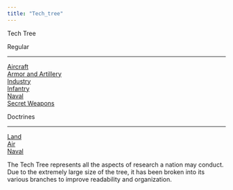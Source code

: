 ```yaml
---
title: "Tech_tree"
---
```


Tech Tree

Regular

------------------------------------------------------------------------

[Aircraft](/Aircraft_Tech_Tree "Aircraft Tech Tree")  
[Armor and
Artillery](/Armor_and_Artillery_Tech_Tree "Armor and Artillery Tech Tree")  
[Industry](/Industry_Tech_Tree "Industry Tech Tree")  
[Infantry](/Infantry_Tech_Tree "Infantry Tech Tree")  
[Naval](/Naval_Tech_Tree "Naval Tech Tree")  
[Secret Weapons](/Secret_Weapons_Tech_Tree "Secret Weapons Tech Tree")

Doctrines

------------------------------------------------------------------------

[Land](/Land_Doctrine_Tech_Tree "Land Doctrine Tech Tree")  
[Air](/Air_Doctrine_Tech_Tree "Air Doctrine Tech Tree")  
[Naval](/Naval_Doctrine_Tech_Tree "Naval Doctrine Tech Tree")

The Tech Tree represents all the aspects of research a nation may
conduct. Due to the extremely large size of the tree, it has been broken
into its various branches to improve readability and organization.
